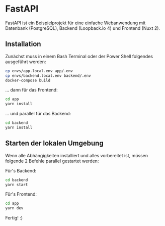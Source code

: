 # FastAPI

FastAPI ist ein Beispielprojekt für eine einfache Webanwendung mit Datenbank (PostgreSQL), Backend (Loopback.io 4) und Frontend (Nuxt 2).

## Installation

Zunächst muss in einem Bash Terminal oder der Power Shell folgendes ausgeführt werden:

```bash
cp envs/app.local.env app/.env
cp envs/backend.local.env backend/.env
docker-compose build
```

... dann für das Frontend:

```bash
cd app
yarn install
```

... und parallel für das Backend:

```bash
cd backend
yarn install
```

## Starten der lokalen Umgebung

Wenn alle Abhängigkeiten installiert und alles vorbereitet ist, müssen folgende 2 Befehle parallel gestartet werden:

Für's Backend:

```bash
cd backend
yarn start
```

Für's Frontend:

```bash
cd app
yarn dev
```

Fertig! :)